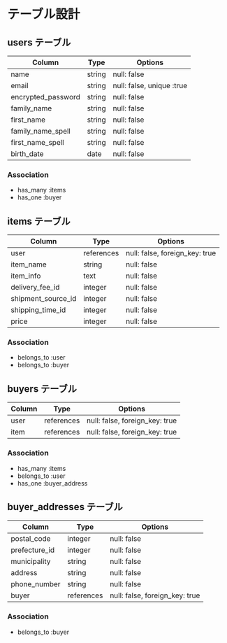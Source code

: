 # テーブル設計

## users テーブル 

| Column             | Type       | Options                   |
| ------------------ | ---------- | ------------------------- |
| name               | string     | null: false               |
| email              | string     | null: false, unique :true |
| encrypted_password | string     | null: false               |
| family_name        | string     | null: false               |
| first_name         | string     | null: false               |
| family_name_spell  | string     | null: false               |
| first_name_spell   | string     | null: false               |
| birth_date         | date       | null: false               |


### Association

- has_many :items
- has_one :buyer

## items テーブル 

| Column             | Type       | Options                        |
| ------------------ | ---------- | ------------------------------ |
| user               | references | null: false, foreign_key: true |
| item_name          | string     | null: false                    |
| item_info          | text       | null: false                    |
| delivery_fee_id    | integer    | null: false                    |
| shipment_source_id | integer    | null: false                    |
| shipping_time_id   | integer    | null: false                    |
| price              | integer    | null: false                    |


### Association

- belongs_to :user
- belongs_to :buyer

## buyers テーブル 

| Column   | Type       | Options                        |
| -------- | ---------- | ------------------------------ |
| user     | references | null: false, foreign_key: true |
| item     | references | null: false, foreign_key: true |

### Association

- has_many :items
- belongs_to :user
- has_one :buyer_address

## buyer_addresses テーブル 

| Column         | Type       | Options                        |
| -------------- | ---------- | ------------------------------ |
| postal_code    | integer    | null: false                    |
| prefecture_id  | integer    | null: false                    |
| municipality   | string     | null: false                    |
| address        | string     | null: false                    |
| phone_number   | string     | null: false                    |
| buyer          | references | null: false, foreign_key: true |


### Association

- belongs_to :buyer
